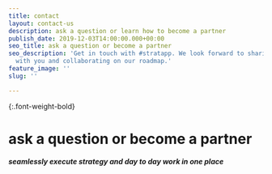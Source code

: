 ```yaml
---
title: contact
layout: contact-us
description: ask a question or learn how to become a partner
publish_date: 2019-12-03T14:00:00.000+00:00
seo_title: ask a question or become a partner
seo_description: 'Get in touch with #stratapp. We look forward to sharing our journey
  with you and collaborating on our roadmap.'
feature_image: ''
slug: ''

---
```

{:.font-weight-bold}

# ask a question or become a partner

##### seamlessly execute strategy and day to day work in one place